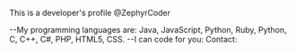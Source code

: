 This is a developer's profile @ZephyrCoder

--My programming languages are: Java, JavaScript, Python, Ruby, Python, C, C++, C#, PHP, HTML5, CSS.
--I can code for you: Contact: 
